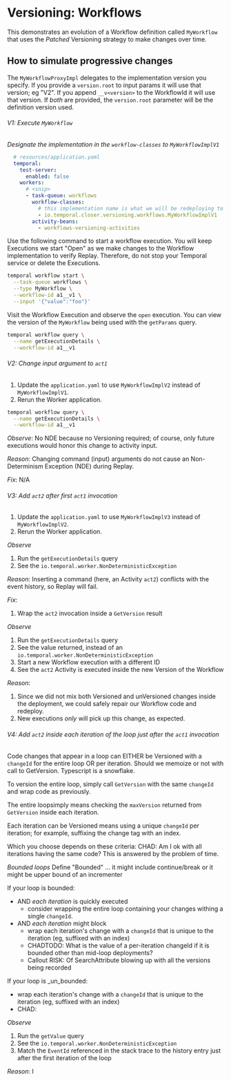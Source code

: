 # Versioning: Workflows

This demonstrates an evolution of a Workflow definition called `MyWorkflow` that uses the _Patched_
Versioning strategy to make changes over time.

## How to simulate progressive changes

The `MyWorkflowProxyImpl` delegates to the implementation version you specify.
If you provide a `version.root` to input params it will use that version; eg "V2".
If you append `__v<version>` to the WorkflowId it will use that version.
If _both_ are provided, the `version.root` parameter will be the definition version used.

###### V1: Execute `MyWorkflow`

_Designate the implementation in the `workflow-classes` to `MyWorkflowImplV1`_

```yaml
  # resources/application.yaml
  temporal:
    test-server:
      enabled: false
    workers:
      # <snip>
      - task-queue: workflows
        workflow-classes:
          # this implementation name is what we will be redeploying to simulate change over time
          - io.temporal.closer.versioning.workflows.MyWorkflowImplV1
        activity-beans:
          - workflows-versioning-activities
```
Use the following command to start a workflow execution.
You will keep Executions we start "Open" as we make changes to the Workflow implementation to verify Replay.
Therefore, do not stop your Temporal service or delete the Executions.

```sh
temporal workflow start \
  --task-queue workflows \
  --type MyWorkflow \
  --workflow-id a1__v1 \
  --input '{"value":"foo"}'
```

Visit the Workflow Execution and observe the `open` execution.
You can view the version of the `MyWorkflow` being used with the `getParams` query.

```sh
temporal workflow query \
  --name getExecutionDetails \
  --workflow-id a1__v1
```

###### V2: Change input argument to `act1` 

1. Update the `application.yaml` to use `MyWorkflowImplV2` instead of `MyWorkflowImplV1`.
2. Rerun the Worker application.

```sh
temporal workflow query \
  --name getExecutionDetails \
  --workflow-id a1__v1
```

*Observe*: No NDE because no Versioning required; of course, only future executions would honor this change to activity input. 

*Reason*: Changing command (input) arguments do not cause an Non-Determinism Exception (NDE) during Replay.

*Fix*: N/A


###### V3: Add `act2` after first `act1` invocation

1. Update the `application.yaml` to use `MyWorkflowImplV3` instead of `MyWorkflowImplV2`.
2. Rerun the Worker application.

*Observe*
1. Run the `getExecutionDetails` query
2. See the `io.temporal.worker.NonDeterministicException`

*Reason*: Inserting a command (here, an Activity `act2`) conflicts with the event history, so Replay will fail.

*Fix*: 
1. Wrap the `act2` invocation inside a `GetVersion` result

*Observe*
1. Run the `getExecutionDetails` query
2. See the value returned, instead of an `io.temporal.worker.NonDeterministicException`
3. Start a new Workflow execution with a different ID
4. See the `act2` Activity is executed inside the new Version of the Workflow

*Reason*: 
1. Since we did not mix both Versioned and unVersioned changes inside the deployment, we could safely repair our
Workflow code and redeploy.
2. New executions _only_ will pick up this change, as expected.

###### V4: Add `act2` inside each iteration of the loop just after the `act1` invocation

Code changes that appear in a loop can EITHER be Versioned with a `changeId` for the entire loop OR per iteration.
Should we memoize or not with call to GetVersion. Typescript is a snowflake.

To version the entire loop, simply call `GetVersion` with the same `changeId` and wrap code as previously.

The entire loopsimply means checking the `maxVersion` returned from `GetVersion` inside each iteration.

Each iteration can be Versioned means using a unique `changeId` per iteration; for example, suffixing the 
change tag with an index.

Which you choose depends on these criteria:
CHAD: Am I ok with all iterations having the same code? This is answered by the problem of time.

_Bounded loops_
Define "Bounded" ... it might include continue/break or it might be upper bound of an incrementer


If your loop is bounded:
* AND _each iteration_ is quickly executed 
  * consider wrapping the entire loop containing your changes withing a single `changeId`. 
* AND _each iteration_ might block
  * wrap each iteration's change with a `changeId` that is unique to the iteration (eg, suffixed with an index)
  * CHADTODO: What is the value of a per-iteration changeId if it is bounded other than mid-loop deployments?
  * Callout RISK: Of SearchAttribute blowing up with all the versions being recorded
  
If your loop is _un_bounded:
* wrap each iteration's change with a `changeId` that is unique to the iteration (eg, suffixed with an index)
* CHAD: 



*Observe*
1. Run the `getValue` query
2. See the `io.temporal.worker.NonDeterministicException`
3. Match the `EventId` referenced in the stack trace to the history entry just after the first iteration of the loop

*Reason*: I


